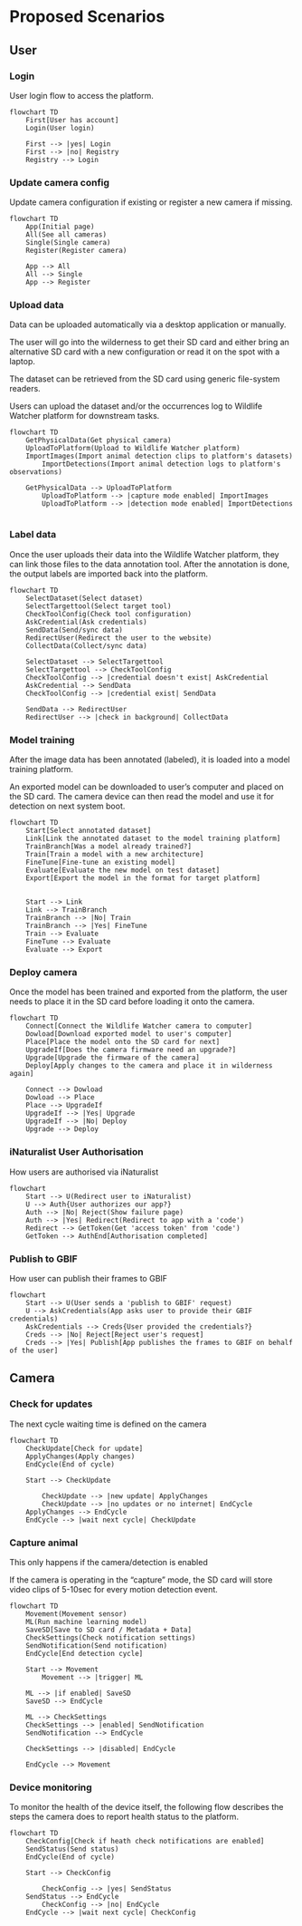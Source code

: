 # Proposed Scenarios

## User

### Login

User login flow to access the platform.

```mermaid
flowchart TD
    First[User has account]
    Login(User login)

    First --> |yes| Login
    First --> |no| Registry
    Registry --> Login
```

### Update camera config

Update camera configuration if existing or register a new camera if missing.

```mermaid
flowchart TD
    App(Initial page)
    All(See all cameras)
    Single(Single camera)
    Register(Register camera)

    App --> All
    All --> Single
    App --> Register
```

### Upload data

Data can be uploaded automatically via a desktop application or manually.

The user will go into the wilderness to get their SD card and either bring an alternative SD card with a new configuration or read it on the spot with a laptop.

The dataset can be retrieved from the SD card using generic file-system readers. 

Users can upload the dataset and/or the occurrences log to Wildlife Watcher platform for downstream tasks.

```mermaid
flowchart TD
    GetPhysicalData(Get physical camera)
    UploadToPlatform(Upload to Wildlife Watcher platform)
    ImportImages(Import animal detection clips to platform's datasets)
		ImportDetections(Import animal detection logs to platform's observations)

    GetPhysicalData --> UploadToPlatform
		UploadToPlatform --> |capture mode enabled| ImportImages
		UploadToPlatform --> |detection mode enabled| ImportDetections
		

```

### Label data

Once the user uploads their data into the Wildlife Watcher platform, they can link those files to the data annotation tool. After the annotation is done, the output labels are imported back into the platform. 

```mermaid
flowchart TD
    SelectDataset(Select dataset)
    SelectTargettool(Select target tool)
    CheckToolConfig(Check tool configuration)
    AskCredential(Ask credentials)
    SendData(Send/sync data)
    RedirectUser(Redirect the user to the website)
    CollectData(Collect/sync data)
    
    SelectDataset --> SelectTargettool
    SelectTargettool --> CheckToolConfig
    CheckToolConfig --> |credential doesn't exist| AskCredential
    AskCredential --> SendData
    CheckToolConfig --> |credential exist| SendData

    SendData --> RedirectUser
    RedirectUser --> |check in background| CollectData
```

### Model training

After the image data has been annotated (labeled), it is loaded into a model training platform. 

An exported model can be downloaded to user’s computer and placed on the SD card. The camera device can then read the model and use it for detection on next system boot. 

```mermaid
flowchart TD
	Start[Select annotated dataset]
	Link[Link the annotated dataset to the model training platform]
	TrainBranch[Was a model already trained?]
	Train[Train a model with a new architecture]
	FineTune[Fine-tune an existing model]
	Evaluate[Evaluate the new model on test dataset]
	Export[Export the model in the format for target platform]

	
	Start --> Link
	Link --> TrainBranch
	TrainBranch --> |No| Train
	TrainBranch --> |Yes| FineTune
	Train --> Evaluate
	FineTune --> Evaluate
	Evaluate --> Export

```

### Deploy camera

Once the model has been trained and exported from the platform, the user needs to place it in the SD card before loading it onto the camera. 

```mermaid
flowchart TD
	Connect[Connect the Wildlife Watcher camera to computer]
	Dowload[Download exported model to user's computer]
	Place[Place the model onto the SD card for next]
	UpgradeIf[Does the camera firmware need an upgrade?]
	Upgrade[Upgrade the firmware of the camera]
	Deploy[Apply changes to the camera and place it in wilderness again]

	Connect --> Dowload
	Dowload --> Place
	Place --> UpgradeIf
	UpgradeIf --> |Yes| Upgrade
	UpgradeIf --> |No| Deploy
	Upgrade --> Deploy
```

### iNaturalist User Authorisation

How users are authorised via iNaturalist

```mermaid
flowchart
    Start --> U(Redirect user to iNaturalist)
    U --> Auth{User authorizes our app?}
    Auth --> |No| Reject(Show failure page)
    Auth --> |Yes| Redirect(Redirect to app with a 'code')
    Redirect --> GetToken(Get 'access token' from 'code')
    GetToken --> AuthEnd[Authorisation completed]
```

### Publish to GBIF

How user can publish their frames to GBIF

```mermaid
flowchart
    Start --> U(User sends a 'publish to GBIF' request)
    U --> AskCredentials(App asks user to provide their GBIF credentials)
    AskCredentials --> Creds{User provided the credentials?}
    Creds --> |No| Reject[Reject user's request]
    Creds --> |Yes| Publish[App publishes the frames to GBIF on behalf of the user]
```

## Camera

### Check for updates

The next cycle waiting time is defined on the camera

```mermaid
flowchart TD
    CheckUpdate[Check for update]
    ApplyChanges(Apply changes)
    EndCycle(End of cycle)

    Start --> CheckUpdate

		CheckUpdate --> |new update| ApplyChanges
		CheckUpdate --> |no updates or no internet| EndCycle
    ApplyChanges --> EndCycle
    EndCycle --> |wait next cycle| CheckUpdate
```

### Capture animal

This only happens if the camera/detection is enabled

If the camera is operating in the “capture” mode, the SD card will store video clips of 5-10sec for every motion detection event. 

```mermaid
flowchart TD
    Movement(Movement sensor)
    ML(Run machine learning model)
    SaveSD[Save to SD card / Metadata + Data]
    CheckSettings(Check notification settings)
    SendNotification(Send notification)
    EndCycle[End detection cycle]

    Start --> Movement
		Movement --> |trigger| ML

    ML --> |if enabled| SaveSD
    SaveSD --> EndCycle

    ML --> CheckSettings
    CheckSettings --> |enabled| SendNotification
    SendNotification --> EndCycle

    CheckSettings --> |disabled| EndCycle

    EndCycle --> Movement
```

### Device monitoring

To monitor the health of the device itself, the following flow describes the steps the camera does to report health status to the platform. 

```mermaid
flowchart TD
    CheckConfig[Check if heath check notifications are enabled]
    SendStatus(Send status)
    EndCycle(End of cycle)

    Start --> CheckConfig

		CheckConfig --> |yes| SendStatus
    SendStatus --> EndCycle
		CheckConfig --> |no| EndCycle
    EndCycle --> |wait next cycle| CheckConfig
```
